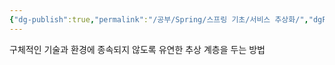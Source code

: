 ```yaml
---
{"dg-publish":true,"permalink":"/공부/Spring/스프링 기초/서비스 추상화/","dgPassFrontmatter":true}
---
```



구체적인 기술과 환경에 종속되지 않도록 유연한 추상 계층을 두는 방법